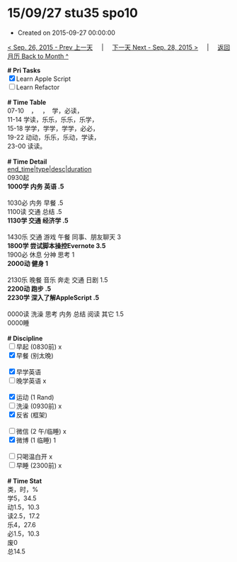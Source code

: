 # 15/09/27 stu35 spo10

- Created on 2015-09-27 00:00:00

[< Sep. 26, 2015 - Prev 上一天](/lifelogs/2015/09/d26.md) &nbsp; &nbsp; | &nbsp; &nbsp; [下一天 Next - Sep. 28, 2015 >](/lifelogs/2015/09/d28.md) &nbsp; &nbsp; |  &nbsp; &nbsp; [返回月历 Back to Month ^](/lifelogs/2015/09/index.md)
<br/><div><b># Pri Tasks</b></div><div><input checked="true" type="checkbox"/>Learn Apple Script</div><div><input type="checkbox"/>Learn Refactor</div><div><br/></div><div><b># Time Table</b></div><div>07-10    ，   ，  学，必读，</div><div>11-14 学读，乐乐，乐乐，乐学，</div><div>15-18 学学，学学，学学，必必，</div><div>19-22 动动，乐乐，乐动，学读，</div><div>23-00 读读。</div><div><br/></div><div><b># Time Detail</b></div><div><u>end_time|type|desc|duration</u></div><div>0930起</div><div><b>1000学 内务 英语 .5</b></div><div><br/></div><div>1030必 内务 早餐 .5</div><div>1100读 交通 总结 .5</div><div><b>1130学 交通 经济学 .5</b></div><div><br/></div><div>1430乐 交通 游戏 午餐 同事、朋友聊天 3</div><div><b>1800学 尝试脚本操控Evernote 3.5</b></div><div>1900必 休息 分神 思考 1</div><div><b>2000动 健身 1</b></div><div><br/></div><div>2130乐 晚餐 音乐 奔走 交通 日剧 1.5</div><div><b>2200动 跑步 .5</b></div><div><b>2230学 深入了解AppleScript .5</b></div><div><br/></div><div>0000读 洗澡 思考 内务 总结 阅读 其它 1.5</div><div>0000睡</div><div><br/></div><div><b># Discipline</b></div><div><input type="checkbox"/>早起 (0830前) x</div><div><input checked="true" type="checkbox"/>早餐 (别太晚)</div><div><br/></div><div><input checked="true" type="checkbox"/>早学英语</div><div><input type="checkbox"/>晚学英语 x</div><div><br/></div><div><input checked="true" type="checkbox"/>运动 (1 Rand)</div><div><input type="checkbox"/>洗澡 (0930前) x</div><div><input checked="true" type="checkbox"/>反省 (框架)</div><div><br/></div><div><input type="checkbox"/>微信 (2 午/临睡) x</div><div><input checked="true" type="checkbox"/>微博 (1 临睡) 1</div><div><br/></div><div><input type="checkbox"/>只喝温白开 x</div><div><input type="checkbox"/>早睡 (2300前) x</div><div><br/></div><div><b># Time Stat</b></div><div>类，时，%</div><div>学5，34.5</div><div>动1.5，10.3</div><div>读2.5，17.2</div><div>乐4，27.6</div><div>必1.5，10.3</div><div>废0</div><div>总14.5</div>
